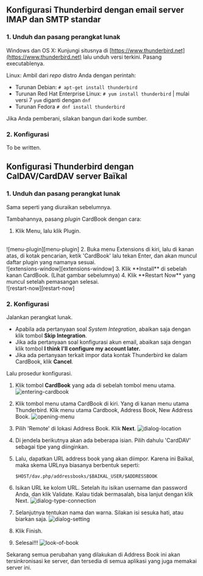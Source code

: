 ## Konfigurasi Thunderbird dengan email server IMAP dan SMTP standar

### 1. Unduh dan pasang perangkat lunak
Windows dan OS X: Kunjungi situsnya di [https://www.thunderbird.net](https://www.thunderbird.net) lalu unduh versi terkini. Pasang executablenya.

Linux: Ambil dari *repo* distro Anda dengan perintah:

* Turunan Debian: `# apt-get install thunderbird`
* Turunan Red Hat Enterprise Linux: `# yum install thunderbird` | mulai versi 7 `yum` diganti dengan `dnf`
* Turunan Fedora `# dnf install thunderbird`

Jika Anda pemberani, silakan bangun dari kode sumber.

### 2. Konfigurasi
To be written.

## Konfigurasi Thunderbird dengan CalDAV/CardDAV server Baïkal

### 1. Unduh dan pasang perangkat lunak
Sama seperti yang diuraikan sebelumnya.

Tambahannya, pasang *plugin* CardBook dengan cara:

1. Klik Menu, lalu klik Plugin.
<br>
![menu-plugin][menu-plugin]
2. Buka menu Extensions di kiri, lalu di kanan atas, di kotak pencarian, ketik 'CardBook' lalu tekan Enter, dan akan muncul daftar plugin yang namanya sesuai.
<br>
![extensions-window][extensions-window]
3. Klik **Install** di sebelah kanan CardBook. (Lihat gambar sebelumnya)
4. Klik **Restart Now** yang muncul setelah pemasangan selesai.
<br>
![restart-now][restart-now]

### 2. Konfigurasi
Jalankan perangkat lunak.

* Apabila ada pertanyaan soal *System Integration*, abaikan saja dengan klik tombol **Skip Integration**.
* Jika ada pertanyaan soal konfigurasi akun email, abaikan saja dengan klik tombol **I think I'll configure my account later.**
* Jika ada pertanyaan terkait impor data kontak Thunderbird ke dalam CardBook, klik **Cancel**.

Lalu prosedur konfigurasi.

1. Klik tombol **CardBook** yang ada di sebelah tombol menu utama.
![entering-cardbook][cardbook-icon]

2. Klik tombol menu utama CardBook di kiri. Yang di kanan menu utama Thunderbird. Klik menu utama Cardbook, Address Book, New Address Book.
![opening-menu][cardbook-menu]

1. Pilih 'Remote' di lokasi Address Book. Klik **Next**.
![dialog-location][cardbook-dialog-location]

1. Di jendela berikutnya akan ada beberapa isian. Pilih dahulu 'CardDAV' sebagai tipe yang diinginkan.

1. Lalu, dapatkan URL address book yang akan diimpor. Karena ini Baïkal, maka skema URLnya biasanya berbentuk seperti:
        
    ```
    $HOST/dav.php/addressbooks/$BAIKAL_USER/$ADDRESSBOOK
    ```

1. Isikan URL ke kolom URL. Setelah itu isikan username dan password Anda, dan klik Validate. Kalau tidak bermasalah, bisa lanjut dengan klik Next.
![dialog-type-connection][cardbook-dialog-type-connection]

1. Selanjutnya tentukan nama dan warna. Silakan isi sesuka hati, atau biarkan saja.
![dialog-setting][cardbook-dialog-setting]
1. Klik Finish.

1. Selesai!!!
![look-of-book][cardbook-book]

Sekarang semua perubahan yang dilakukan di Address Book ini akan tersinkronisasi ke server, dan tersedia di semua aplikasi yang juga memakai server ini.


[//]: # (CardBook installation)
[menu-plugin]: http://localhost:4001/thunderbird-cardbook/menu-plugin.jpg "Path to open Plugin Window"
[extensions-window]: http://localhost:4001/thunderbird-cardbook/extensions-window.jpg "Extensions Window"
[restart-now]: http://localhost:4001/thunderbird-cardbook/plugin-restart-now.jpg "Extensions Window"

[//]: # (Address Book configuration)
[cardbook-icon]: http://localhost:4001/thunderbird-cardbook/cardbook-icon.jpg "Icon to access CardBook"
[cardbook-menu]: http://localhost:4001/thunderbird-cardbook/create-new-address-book.jpg "Path to create new Address Book"
[cardbook-dialog-location]: http://localhost:4001/thunderbird-cardbook/choose-location.jpg "Choose location of the new Address Book"
[cardbook-dialog-type-connection]: http://localhost:4001/thunderbird-cardbook/carddav-connection.jpg "Choose type of the new Address Book and connection info"
[cardbook-dialog-setting]: http://localhost:4001/thunderbird-cardbook/final-setting.jpg "Choose name and color of the new Address Book"
[cardbook-display]: http://localhost:4001/thunderbird-cardbook/final-setting.jpg "Choose name and color of the new Address Book"
[cardbook-book]: http://localhost:4001/thunderbird-cardbook/the-address-book.jpg "Appearance of the Address Book"


